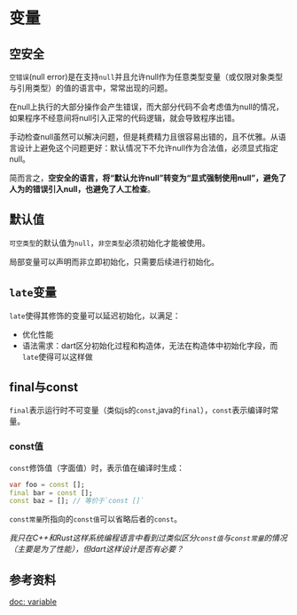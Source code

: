# 变量

## 空安全

`空错误`(null error)是在支持`null`并且允许null作为任意类型变量（或仅限对象类型与引用类型）的值的语言中，常常出现的问题。

在null上执行的大部分操作会产生错误，而大部分代码不会考虑值为null的情况，如果程序不经意间将null引入正常的代码逻辑，就会导致程序出错。

手动检查null虽然可以解决问题，但是耗费精力且很容易出错的，且不优雅。从语言设计上避免这个问题更好：默认情况下不允许null作为合法值，必须显式指定null。

简而言之，**空安全的语言，将“默认允许null”转变为“显式强制使用null”，避免了人为的错误引入null，也避免了人工检查**。

## 默认值

`可空类型`的默认值为`null`，`非空类型`必须初始化才能被使用。

局部变量可以声明而非立即初始化，只需要后续进行初始化。

## `late`变量

`late`使得其修饰的变量可以延迟初始化，以满足：

- 优化性能
- 语法需求：dart区分初始化过程和构造体，无法在构造体中初始化字段，而`late`使得可以这样做

## final与const

`final`表示运行时不可变量（类似js的`const`,java的`final`），`const`表示编译时常量。

### const值

`const`修饰值（字面值）时，表示值在编译时生成：

```dart
var foo = const [];
final bar = const [];
const baz = []; // 等价于`const []`
```

`const常量`所指向的`const值`可以省略后者的`const`。

_我只在C++和Rust这样系统编程语言中看到过类似区分`const值`与`const常量`的情况（主要是为了性能），但dart这样设计是否有必要？_

## 参考资料

[doc: variable](https://dart.dev/language/variables)
